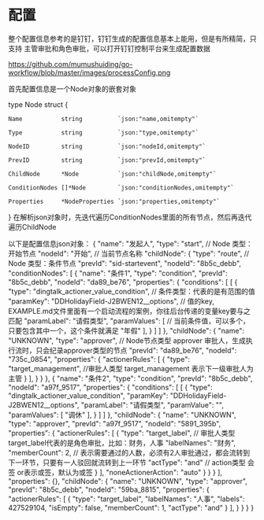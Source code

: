 # 配置
整个配置信息参考的是钉钉，钉钉生成的配置信息基本上能用，但是有所精简，只支持 主管审批和角色审批，可以打开钉钉控制平台来生成配置数据

https://github.com/mumushuiding/go-workflow/blob/master/images/processConfig.png

首先配置信息是一个Node对象的嵌套对象

type Node struct {

	Name           string          `json:"name,omitempty"`

	Type           string          `json:"type,omitempty"`

	NodeID         string          `json:"nodeId,omitempty"`

	PrevID         string          `json:"prevId,omitempty"`

	ChildNode      *Node           `json:"childNode,omitempty"`

	ConditionNodes []*Node         `json:"conditionNodes,omitempty"`

	Properties     *NodeProperties `json:"properties,omitempty"`
  
}
在解析json对象时，先迭代遍历ConditionNodes里面的所有节点，然后再迭代遍历ChildNode

以下是配置信息json对象：
{
  "name": "发起人",
  "type": "start", // Node 类型：开始节点
  "nodeId": "开始", // 当前节点名称
  "childNode": {
    "type": "route",  // Node 类型：条件节点
    "prevId": "sid-startevent",
    "nodeId": "8b5c_debb",
    "conditionNodes": [
      {
        "name": "条件1",
        "type": "condition",
        "prevId": "8b5c_debb",
        "nodeId": "da89_be76",
        "properties": {
          "conditions": [
            [
              {
                "type": "dingtalk_actioner_value_condition", // 条件类型：代表的是有范围的值
                "paramKey": "DDHolidayField-J2BWEN12__options", // 值的key, EXAMPLE.md文件里面有一个启动流程的案例，你往后台传递的变量key要与之匹配
                "paramLabel": "请假类型",
                "paramValues": [ // 当前条件值，可以多个，只要包含其中一个，这个条件就满足
                  "年假"
                ],
              }
                <!-- 
                "type": "dingtalk_actioner_range_condition", // 代表的是范围类型，比如: 1<a<10
                "paramKey": "DDHolidayField-J2BWEN12__duration",
                "paramLabel": "时长（天）",
                "lowerBound": "10", // lowerBound表示下限 比如：大于等于10
                "upperBound": "",   // upperBound表示上限 比如：小于等于20
                "unit": "天", -->
            ]
          ]
        },
        "childNode": {
          "name": "UNKNOWN",
          "type": "approver", // Node节点类型 approver 审批人，生成执行流时，只会纪录approver类型的节点
          "prevId": "da89_be76",
          "nodeId": "735c_0854",
          "properties": {
            "actionerRules": [
              {
                "type": "target_management", //审批人类型 target_management 表示下一级审批人为主管
              }
            ],
          }
        }
      },
      {
        "name": "条件2",
        "type": "condition",
        "prevId": "8b5c_debb",
        "nodeId": "a97f_9517",
        "properties": {
          "conditions": [
            [
              {
                "type": "dingtalk_actioner_value_condition",
                "paramKey": "DDHolidayField-J2BWEN12__options",
                "paramLabel": "请假类型",
                "paramValue": "",
                "paramValues": [
                  "调休"
                ],
              }
            ]
          ]
        },
        "childNode": {
          "name": "UNKNOWN",
          "type": "approver",
          "prevId": "a97f_9517",
          "nodeId": "5891_395b",
          "properties": {
            "actionerRules": [
              {
                "type": "target_label", // 审批人类型 target_label代表的是角色审批，比如：财务，人事
                "labelNames": "财务",
                "memberCount": 2, // 表示需要通过的人数，必须有2人审批通过，都会流转到下一环节，只要有一人驳回就流转到上一环节
                "actType": "and" // action类型 会签  or表示或签，默认为或签
              }
            ],
            "noneActionerAction": "auto"
          }
        }
      }
    ],
    "properties": {},
    "childNode": {
      "name": "UNKNOWN",
      "type": "approver",
      "prevId": "8b5c_debb",
      "nodeId": "59ba_8815",
      "properties": {
        "actionerRules": [
          {
            "type": "target_label",
            "labelNames": "人事",
            "labels": 427529104,
            "isEmpty": false,
            "memberCount": 1,
            "actType": "and"
          }
        ],
      }
    }
  }
}
